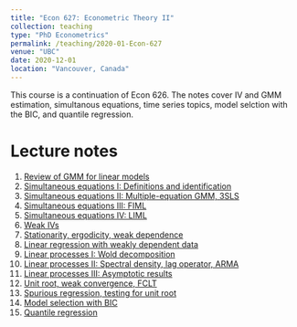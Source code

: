 ```yaml
---
title: "Econ 627: Econometric Theory II"
collection: teaching
type: "PhD Econometrics"
permalink: /teaching/2020-01-Econ-627
venue: "UBC"
date: 2020-12-01
location: "Vancouver, Canada"
---
```


This course is a continuation of Econ 626. The notes cover IV and GMM estimation, simultanous equations, time series topics, model selction with the BIC, and quantile regression.

Lecture notes
======

1. [Review of GMM for linear models](/files/Econ_627/627_01.pdf)
2. [Simultaneous equations I: Definitions and identification](/files/Econ_627/627_02.pdf)
3. [Simultaneous equations II: Multiple-equation GMM, 3SLS](/files/Econ_627/627_03.pdf)
4. [Simultaneous equations III: FIML](/files/Econ_627/627_04.pdf)
5. [Simultaneous equations IV: LIML](/files/Econ_627/627_05.pdf)
6. [Weak IVs](/files/Econ_627/627_06_4.pdf)
7. [Stationarity, ergodicity, weak dependence](/files/Econ_627/627_07_2.pdf)
8. [Linear regression with weakly dependent data](/files/Econ_627/627_08_02.pdf)
9. [Linear processes I: Wold decomposition](/files/Econ_627/627_09.pdf)
10. [Linear processes II: Spectral density, lag operator, ARMA](/files/Econ_627/627_10_02.pdf)
11. [Linear processes III: Asymptotic results](/files/Econ_627/627_11.pdf)
12. [Unit root, weak convergence, FCLT](/files/Econ_627/627_12.pdf)
13. [Spurious regression, testing for unit root](/files/Econ_627/627_13_2.pdf)
14. [Model selection with BIC](/files/Econ_627/627_BIC.pdf)
15. [Quantile regression](/files/Econ_627/627_quantile_reg.pdf)

